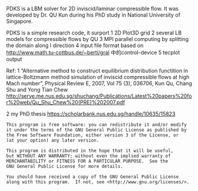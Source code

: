 PDKS is a LBM solver for 2D inviscid/laminar compressible flow. It was developed by Dr. QU Kun during
his PhD study in National University of Singapore.

PDKS is a simple research code, it surport
1 2D Plot3D grid
2 several LB models for compressible flows by QU
3 MPI parallel computing by splitting the domain along I direction
4 input file format based on http://www.math.tu-cottbus.de/~berti/gral 中的control-device
5 tecplot output

Ref:
1 “Alternative method to construct equilibrium distribution functition in
lattice-Boltzmann method simulation of inviscid compressible flows at
high Mach number”, Physical Review E, 2007, Vol 75 (3), 036706, Kun Qu,
Chang Shu and Yong Tian Chew
    http://serve.me.nus.edu.sg/shuchang/Publications/Latest%20papers%20for%20web/Qu_Shu_Chew%20(PRE)%202007.pdf



2 my PhD thesis
https://scholarbank.nus.edu.sg/handle/10635/15823



    This program is free software: you can redistribute it and/or modify
    it under the terms of the GNU General Public License as published by
    the Free Software Foundation, either version 3 of the License, or
    (at your option) any later version.

    This program is distributed in the hope that it will be useful,
    but WITHOUT ANY WARRANTY; without even the implied warranty of
    MERCHANTABILITY or FITNESS FOR A PARTICULAR PURPOSE.  See the
    GNU General Public License for more details.

    You should have received a copy of the GNU General Public License
    along with this program.  If not, see <http://www.gnu.org/licenses/>.
